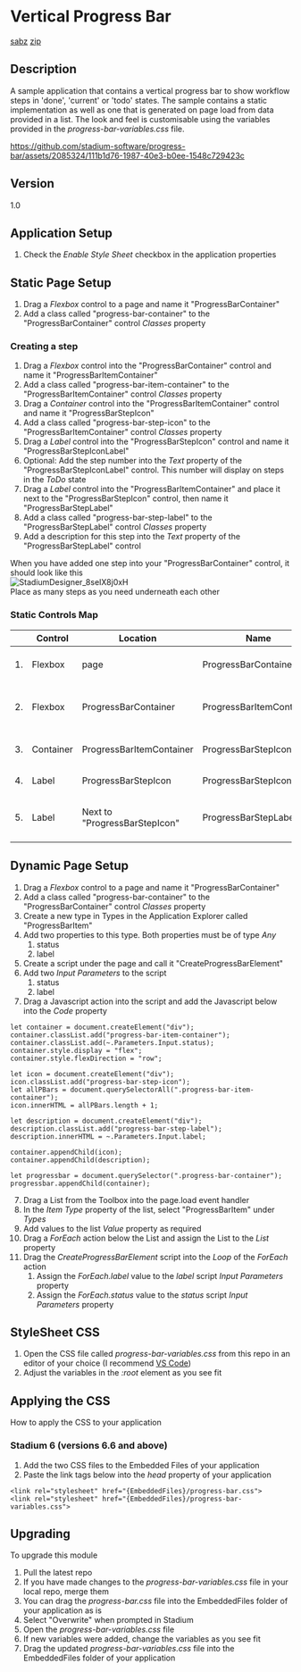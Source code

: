 # Vertical Progress Bar


[sabz](https://github.com/shamima-g/progress-bar/blob/main/Stadium6/releases/download/ProgressBarSample.sapz)
[zip](https://github.com/shamima-g/progress-bar/blob/main/Stadium6/releases/download/ProgressBarSample.zip)
## Description
A sample application that contains a vertical progress bar to show workflow steps in 'done', 'current' or 'todo' states. The sample contains a static implementation as well as one that is generated on page load from data provided in a list. The look and feel is customisable using the variables provided in the *progress-bar-variables.css* file. 



https://github.com/stadium-software/progress-bar/assets/2085324/111b1d76-1987-40e3-b0ee-1548c729423c



## Version
1.0

## Application Setup
1. Check the *Enable Style Sheet* checkbox in the application properties

## Static Page Setup
1. Drag a *Flexbox* control to a page and name it "ProgressBarContainer"
2. Add a class called "progress-bar-container" to the "ProgressBarContainer" control *Classes* property 

### Creating a step
1. Drag a *Flexbox* control into the "ProgressBarContainer" control and name it "ProgressBarItemContainer"
2. Add a class called "progress-bar-item-container" to the "ProgressBarItemContainer" control *Classes* property 
3. Drag a *Container* control into the "ProgressBarItemContainer" control and name it "ProgressBarStepIcon"
4. Add a class called "progress-bar-step-icon" to the "ProgressBarItemContainer" control *Classes* property 
5. Drag a *Label* control into the "ProgressBarStepIcon" control and name it "ProgressBarStepIconLabel"
6. Optional: Add the step number into the *Text* property of the "ProgressBarStepIconLabel" control. This number will display on steps in the *ToDo* state
7.  Drag a *Label* control into the "ProgressBarItemContainer" and place it next to the "ProgressBarStepIcon" control, then name it "ProgressBarStepLabel"
8. Add a class called "progress-bar-step-label" to the "ProgressBarStepLabel" control *Classes* property 
9. Add a description for this step into the *Text* property of the "ProgressBarStepLabel" control

When you have added one step into your "ProgressBarContainer" control, it should look like this<br>
![StadiumDesigner_8seIX8j0xH](https://github.com/stadium-software/progress-bar/assets/2085324/d73af593-e096-4eb0-b2ea-9cec0ba84a12)
<br>Place as many steps as you need underneath each other

### Static Controls Map
| | Control | Location | Name | class | Text |
| --- | --- | --- | --- |--- |---
| 1. | Flexbox | page | ProgressBarContainer| progress-bar-container | |
| 2. | Flexbox | ProgressBarContainer | ProgressBarItemContainer| progress-bar-item-container | |
| 3. | Container | ProgressBarItemContainer | ProgressBarStepIcon| progress-bar-step-icon | |
| 4. | Label | ProgressBarStepIcon | ProgressBarStepIconLabel|  | Step description |
| 5. | Label | Next to "ProgressBarStepIcon" | ProgressBarStepLabel| progress-bar-step-label | Step number |

## Dynamic Page Setup
1. Drag a *Flexbox* control to a page and name it "ProgressBarContainer"
2. Add a class called "progress-bar-container" to the "ProgressBarContainer" control *Classes* property 
3. Create a new type in Types in the Application Explorer called "ProgressBarItem"
4. Add two properties to this type. Both properties must be of type *Any*
   1. status
   2. label
5. Create a script under the page and call it "CreateProgressBarElement"
6. Add two *Input Parameters* to the script
   1. status
   2. label
7. Drag a Javascript action into the script and add the Javascript below into the *Code* property
```
let container = document.createElement("div");
container.classList.add("progress-bar-item-container");
container.classList.add(~.Parameters.Input.status);
container.style.display = "flex";
container.style.flexDirection = "row";

let icon = document.createElement("div");
icon.classList.add("progress-bar-step-icon");
let allPBars = document.querySelectorAll(".progress-bar-item-container");
icon.innerHTML = allPBars.length + 1;

let description = document.createElement("div");
description.classList.add("progress-bar-step-label");
description.innerHTML = ~.Parameters.Input.label;

container.appendChild(icon);
container.appendChild(description);

let progressbar = document.querySelector(".progress-bar-container");
progressbar.appendChild(container);
```
7. Drag a List from the Toolbox into the page.load event handler
8. In the *Item Type* property of the list, select "ProgressBarItem" under *Types*
9. Add values to the list *Value* property as required
10. Drag a *ForEach* action below the List and assign the List to the *List* property
11. Drag the *CreateProgressBarElement* script into the *Loop* of the *ForEach* action
    1.  Assign the *ForEach.label* value to the *label* script *Input Parameters* property
    2.  Assign the *ForEach.status* value to the *status* script *Input Parameters* property

## StyleSheet CSS
1. Open the CSS file called *progress-bar-variables.css* from this repo in an editor of your choice (I recommend [VS Code](https://code.visualstudio.com/))
2. Adjust the variables in the *:root* element as you see fit

## Applying the CSS
How to apply the CSS to your application

### Stadium 6 (versions 6.6 and above)
1. Add the two CSS files to the Embedded Files of your application
2. Paste the link tags below into the *head* property of your application
```
<link rel="stylesheet" href="{EmbeddedFiles}/progress-bar.css">
<link rel="stylesheet" href="{EmbeddedFiles}/progress-bar-variables.css">
``` 

## Upgrading
To upgrade this module
1. Pull the latest repo
2. If you have made changes to the *progress-bar-variables.css* file in your local repo, merge them
3. You can drag the *progress-bar.css* file into the EmbeddedFiles folder of your application as is
4. Select "Overwrite" when prompted in Stadium
5. Open the *progress-bar-variables.css* file 
6. If new variables were added, change the variables as you see fit 
7. Drag the updated *progress-bar-variables.css* file into the EmbeddedFiles folder of your application
